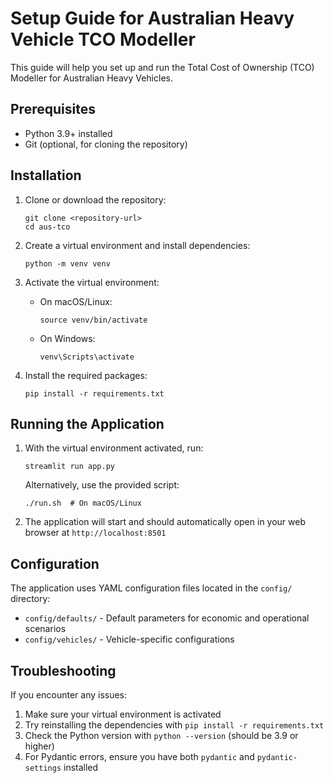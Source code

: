 # Setup Guide for Australian Heavy Vehicle TCO Modeller

This guide will help you set up and run the Total Cost of Ownership (TCO) Modeller for Australian Heavy Vehicles.

## Prerequisites

- Python 3.9+ installed
- Git (optional, for cloning the repository)

## Installation

1. Clone or download the repository:
   ```
   git clone <repository-url>
   cd aus-tco
   ```

2. Create a virtual environment and install dependencies:
   ```
   python -m venv venv
   ```

3. Activate the virtual environment:
   - On macOS/Linux:
     ```
     source venv/bin/activate
     ```
   - On Windows:
     ```
     venv\Scripts\activate
     ```

4. Install the required packages:
   ```
   pip install -r requirements.txt
   ```

## Running the Application

1. With the virtual environment activated, run:
   ```
   streamlit run app.py
   ```
   
   Alternatively, use the provided script:
   ```
   ./run.sh  # On macOS/Linux
   ```

2. The application will start and should automatically open in your web browser at `http://localhost:8501`

## Configuration

The application uses YAML configuration files located in the `config/` directory:

- `config/defaults/` - Default parameters for economic and operational scenarios
- `config/vehicles/` - Vehicle-specific configurations

## Troubleshooting

If you encounter any issues:

1. Make sure your virtual environment is activated
2. Try reinstalling the dependencies with `pip install -r requirements.txt`
3. Check the Python version with `python --version` (should be 3.9 or higher)
4. For Pydantic errors, ensure you have both `pydantic` and `pydantic-settings` installed 